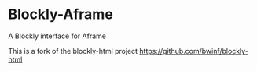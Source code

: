 # Blockly-Aframe
A Blockly interface for Aframe

This is a fork of the blockly-html project
https://github.com/bwinf/blockly-html


